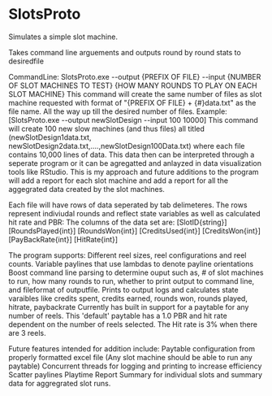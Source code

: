 # SlotsProto

Simulates a simple slot machine.

Takes command line arguements and outputs round by round stats to desiredfile

CommandLine: SlotsProto.exe --output {PREFIX OF FILE} --input {NUMBER OF SLOT MACHINES TO TEST} {HOW MANY ROUNDS TO PLAY ON EACH SLOT MACHINE}
This command will create the same number of files as slot machine requested with format of "{PREFIX OF FILE} + {#}data.txt" as the file name. All the way up till the desired number of files.
Example: [SlotsProto.exe --output newSlotDesign --input 100 10000]
This command will create 100 new slow machines (and thus files) all titled (newSlotDesign1data.txt, newSlotDesign2data.txt,....,newSlotDesign100Data.txt) where each file contains 10,000 lines of data.
This data then can be interpreted through a seperate program or it can be agregatted and anlayzed in data visualization tools like RStudio. This is my approach and future additions to the program will
add a report for each slot machine and add a report for all the aggegrated data created by the slot machines.

Each file will have rows of data seperated by tab delimeteres. The rows represent indiviudal rounds and reflect state variables as well as calculated hit rate and PBR:
The columns of the data set are: 
[SlotID{string}]  [RoundsPlayed{int}] [RoundsWon{int}] [CreditsUsed{int}] [CreditsWon{int}] [PayBackRate{int}] [HitRate{int}]


The program supports:
Different reel sizes, reel configurations and reel counts.
Variable paylines that use lambdas to denote payline orientations
Boost command line parsing to determine ouput such as, # of slot machines to run, how many rounds to run, whether to print output to command line, and fileformat of outputfile. 
Prints to output logs and calculates state varaibles like credits spent, credits earned, rounds won, rounds played, hitrate, paybackrate
Currently has built in support for a paytable for any number of reels. This 'default' paytable has a 1.0 PBR and hit rate dependent on the number of reels selected. The Hit rate is 3% when there are 3 reels.

Future features intended for addition include:
Paytable configuration from properly formatted excel file (Any slot machine should be able to run any paytable)
Concurrent threads for logging and printing to increase efficiency
Scatter paylines
Playtime Report Summary for individual slots and summary data for aggregrated slot runs.

